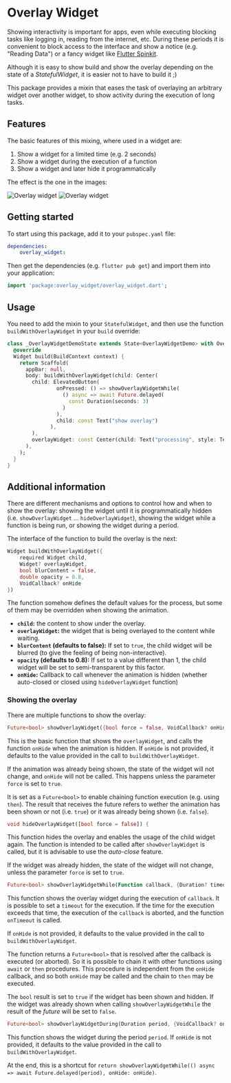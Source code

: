 # Overlay Widget

Showing interactivity is important for apps, even while executing blocking tasks like logging in, reading from the internet, etc. During these periods it is convenient to block access to the interface and show a notice (e.g. "Reading Data") or a fancy widget like [Flutter Spinkit](https://pub.dev/packages/flutter_spinkit).

Although it is easy to show build and show the overlay depending on the state of a _StatefulWidget_, it is easier not to have to build it ;)

This package provides a mixin that eases the task of overlaying an arbitrary widget over another widget, to show activity during the execution of long tasks.

## Features

The basic features of this mixing, where used in a widget are:

1. Show a widget for a limited time (e.g. 2 seconds)
1. Show a widget during the execution of a function
1. Show a widget and later hide it programmatically

The effect is the one in the images:

![Overlay widget](https://github.com/damadenacar/flutter.modal_widget/img/overlay_widget_text.gif)
![Overlay widget](https://github.com/damadenacar/flutter.modal_widget/img/overlay_widget_spinkit.gif)

## Getting started

To start using this package, add it to your `pubspec.yaml` file:

```yaml
dependencies:
    overlay_widget:
```

Then get the dependencies (e.g. `flutter pub get`) and import them into your application:

```dart
import 'package:overlay_widget/overlay_widget.dart';
```

## Usage

You need to add the mixin to your `StatefulWidget`, and then use the function `buildWithOverlayWidget` in your `build` override:

```dart
class _OverlayWidgetDemoState extends State<OverlayWidgetDemo> with OverlayWidget{
  @override
  Widget build(BuildContext context) {
    return Scaffold(
      appBar: null,
      body: buildWithOverlayWidget(child: Center(
        child: ElevatedButton(
                onPressed: () => showOverlayWidgetWhile(
                  () async => await Future.delayed(
                    const Duration(seconds: 3)
                  )
                ),
                child: const Text("show overlay")
              ),
        ),
        overlayWidget: const Center(child: Text("processing", style: TextStyle(fontSize: 50),))
      ),
    );
  }
}
```

## Additional information

There are different mechanisms and options to control how and when to show the overlay: showing the widget until it is programmatically hidden (i.e. `showOverlayWidget` ... `hideOverlayWidget`), showing the widget while a function is being run, or showing the widget during a period.

The interface of the function to build the overlay is the next:

```dart
Widget buildWithOverlayWidget({ 
    required Widget child, 
    Widget? overlayWidget, 
    bool blurContent = false, 
    double opacity = 0.8, 
    VoidCallback? onHide 
})
```

The function somehow defines the default values for the process, but some of them may be overridden when showing the animation.

- __`child`:__ the content to show under the overlay.
- __`overlayWidget`:__ the widget that is being overlayed to the content while waiting.
- __`blurContent` (defaults to false):__ If set to `true`, the child widget will be blurred (to give the feeling of being non-interactive).
- __`opacity` (defaults to 0.8):__ If set to a value different than 1, the child widget will be set to semi-transparent by this factor.
- __`onHide`:__ Callback to call whenever the animation is hidden (whether auto-closed or closed using `hideOverlayWidget` function)

### Showing the overlay

There are multiple functions to show the overlay:

```dart
Future<bool> showOverlayWidget({bool force = false, VoidCallback? onHide}) async {
```

This is the basic function that shows the `overlayWidget`, and calls the function `onHide` when the animation is hidden. If `onHide` is not provided, it defaults to the value provided in the call to `buildWithOverlayWidget`.

If the animation was already being shown, the state of the widget will not change, and `onHide` will not be called. This happens unless the parameter `force` is set to `true`.

It is set as a `Future<bool>` to enable chaining function execution (e.g. using `then`). The result that receives the future refers to wether the animation has been shown or not (i.e. `true`) or it was already being shown (i.e. `false`).

```dart
void hideOverlayWidget([bool force = false]) {
```

This function hides the overlay and enables the usage of the child widget again. The function is intended to be called after `showOverlayWidget` is called, but it is advisable to use the _auto-close_ feature.

If the widget was already hidden, the state of the widget will not change, unless the parameter `force` is set to `true`.

```dart
Future<bool> showOverlayWidgetWhile(Function callback, {Duration? timeout, VoidCallback? onTimeout, VoidCallback? onHide})
```

This function shows the overlay widget during the execution of `callback`. It is possible to set a `timeout` for the execution. If the time for the execution exceeds that time, the execution of the `callback` is aborted, and the function `onTimeout` is called.

If `onHide` is not provided, it defaults to the value provided in the call to `buildWithOverlayWidget`.

The function returns a `Future<bool>` that is resolved after the callback is executed (or aborted). So it is possible to chain it with other functions using `await` or `then` procedures. This procedure is independent from the `onHide` callback, and so both `onHide` may be called and the chain to `then` may be executed.

The `bool` result is set to `true` if the widget has been shown and hidden. If the widget was already shown when calling `showOverlayWidgetWhile` the result of the _future_ will be set to `false`.

```dart
Future<bool> showOverlayWidgetDuring(Duration period, {VoidCallback? onHide}) {
```

This function shows the widget during the period `period`. If `onHide` is not provided, it defaults to the value provided in the call to `buildWithOverlayWidget`.

At the end, this is a shortcut for `return showOverlayWidgetWhile(() async => await Future.delayed(period), onHide: onHide)`.

